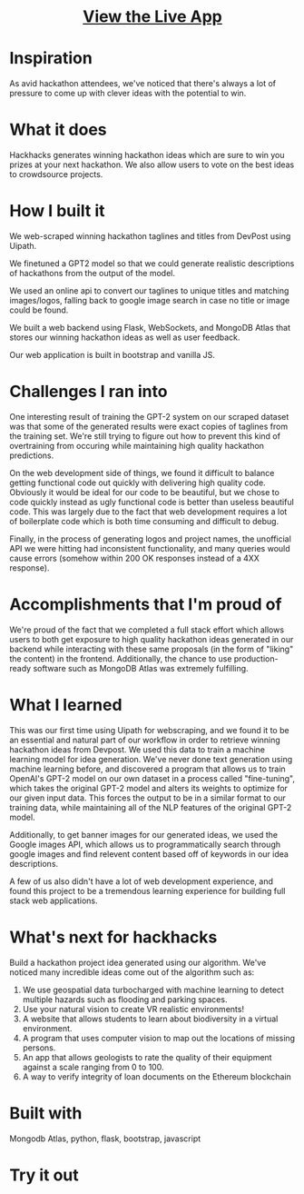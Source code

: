 <h1 align="center"><a href="http://hackfactory.ngrok.io">View the Live App</a></h1>


# Inspiration

As avid hackathon attendees, we've noticed that there's always a lot of pressure to come up with clever ideas with the potential to win.

# What it does

Hackhacks generates winning hackathon ideas which are sure to win you prizes at your next hackathon. We also allow users to vote on the best ideas to crowdsource projects.

# How I built it

We web-scraped winning hackathon taglines and titles from DevPost using Uipath.

We finetuned a GPT2 model so that we could generate realistic descriptions of hackathons from the output of the model.

We used an online api to convert our taglines to unique titles and matching images/logos, falling back to google image search in case no title or image could be found.

We built a web backend using Flask, WebSockets, and MongoDB Atlas that stores our winning hackathon ideas as well as user feedback.

Our web application is built in bootstrap and vanilla JS.

# Challenges I ran into
One interesting result of training the GPT-2 system on our scraped dataset was that some of the generated results were exact copies of taglines from the training set.
We're still trying to figure out how to prevent this kind of overtraining from occuring while maintaining high quality hackathon predictions.

On the web development side of things, we found it difficult to balance getting functional code out quickly with delivering high quality code. Obviously it would be ideal
for our code to be beautiful, but we chose to code quickly instead as ugly functional code is better than useless beautiful code. This was largely due to the fact that web
development requires a lot of boilerplate code which is both time consuming and difficult to debug.

Finally, in the process of generating logos and project names, the unofficial API we were hitting had inconsistent functionality, and many queries would cause errors
(somehow within 200 OK responses instead of a 4XX response). 

# Accomplishments that I'm proud of 

We're proud of the fact that we completed a full stack effort which allows users to both get exposure to high quality hackathon ideas generated in our backend while interacting with
these same proposals (in the form of "liking" the content) in the frontend. Additionally, the chance to use production-ready software such as MongoDB Atlas was extremely fulfilling.

# What I learned

This was our first time using Uipath for webscraping, and we found it to be an essential and natural part of our workflow in order to retrieve winning hackathon ideas from Devpost.
We used this data to train a machine learning model for idea generation. We've never done text generation using machine learning before, and discovered a program that allows us to 
train OpenAI's GPT-2 model on our own dataset in a process called "fine-tuning", which takes the original GPT-2 model and alters its weights to optimize for our given input data. This forces
the output to be in a similar format to our training data, while maintaining all of the NLP features of the original GPT-2 model.

Additionally, to get banner images for our generated ideas, we used the Google images API, which allows us to programmatically search through google images and find relevent content based off
of keywords in our idea descriptions.

A few of us also didn't have a lot of web development experience, and found this project to be a tremendous learning experience for building full stack web applications.

# What's next for hackhacks

Build a hackathon project idea generated using our algorithm. We've noticed many incredible ideas come out of the algorithm such as:

1. We use geospatial data turbocharged with machine learning to detect multiple hazards such as flooding and parking spaces.
2. Use your natural vision to create VR realistic environments!
3. A website that allows students to learn about biodiversity in a virtual environment.
4. A program that uses computer vision to map out the locations of missing persons.
5. An app that allows geologists to rate the quality of their equipment against a scale ranging from 0 to 100.
6. A way to verify integrity of loan documents on the Ethereum blockchain


# Built with

Mongodb Atlas, python, flask, bootstrap, javascript

# Try it out



